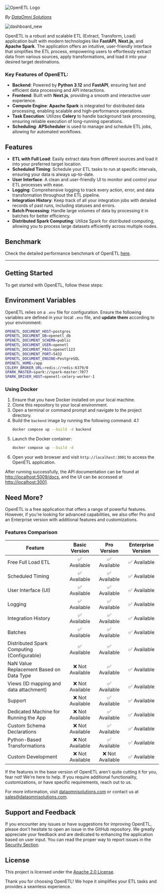 ![OpenETL Logo](https://cdn.dataomnisolutions.com/main/logos/open-etl.png)

_By [DataOmni Solutions](https://dataomnisolutions.com)_

![dashboard_new](https://cdn.dataomnisolutions.com/main/app/dashboard.png?v=1)

OpenETL is a robust and scalable ETL (Extract, Transform, Load) application built with modern technologies like
**FastAPI**, **Next.js**, and **Apache Spark**. The application offers an intuitive, user-friendly interface that
simplifies the ETL process, empowering users to effortlessly extract data from various sources, apply transformations,
and load it into your desired target destinations.

### Key Features of OpenETL:

- **Backend**: Powered by **Python 3.12** and **FastAPI**, ensuring fast and efficient data processing and API
  interactions.
- **Frontend**: Built with **Next.js**, providing a smooth and interactive user experience.
- **Compute Engine**: **Apache Spark** is integrated for distributed data processing, enabling scalable and
  high-performance operations.
- **Task Execution**: Utilizes **Celery** to handle background task processing, ensuring reliable execution of
  long-running operations.
- **Scheduling**: **APScheduler** is used to manage and schedule ETL jobs, allowing for automated workflows.

## Features

- **ETL with Full Load**: Easily extract data from different sources and load it into your preferred target location.
- **Scheduled Timing**: Schedule your ETL tasks to run at specific intervals, ensuring your data is always up-to-date.
- **User Interface**: A clean and user-friendly UI to monitor and control your ETL processes with ease.
- **Logging**: Comprehensive logging to track every action, error, and data transformation throughout the ETL pipeline.
- **Integration History**: Keep track of all your integration jobs with detailed records of past runs, including
  statuses and errors.
- **Batch Processing**: Handle large volumes of data by processing it in batches for better efficiency.
- **Distributed Spark Computing**: Utilize Spark for distributed computing, allowing you to process large datasets
  efficiently across multiple nodes.

## Benchmark

Check the detailed performance benchmark of OpenETL [here](https://cdn.dataomnisolutions.com/main/app/benchmark.html).

---

## Getting Started

To get started with OpenETL, follow these steps:

## Environment Variables

OpenETL relies on a `.env` file for configuration. Ensure the following variables are defined in your local `.env` file,
and **update them** according to your environment:

```bash
OPENETL_DOCUMENT_HOST=postgres
OPENETL_DOCUMENT_DB=openetl_db
OPENETL_DOCUMENT_SCHEMA=public
OPENETL_DOCUMENT_USER=openetl
OPENETL_DOCUMENT_PASS=openetl123
OPENETL_DOCUMENT_PORT=5432
OPENETL_DOCUMENT_ENGINE=PostgreSQL
OPENETL_HOME=/app
CELERY_BROKER_URL=redis://redis:6379/0
SPARK_MASTER=spark://spark-master:7077
SPARK_DRIVER_HOST=openetl-celery-worker-1
```

### Using Docker

1. Ensure that you have Docker installed on your local machine.
2. Clone this repository to your local environment.
3. Open a terminal or command prompt and navigate to the project directory.
4. Build the `backend` image by running the following command:
   4.1
    ```sh
    docker compose up --build -d backend
    ```
5. Launch the Docker container:
    ```sh
    docker compose up --build -d
    ```
6. Open your web browser and visit `http://localhost:3001` to access the OpenETL application.

After running successfully, the API documentation can be found
at [http://localhost:5009/docs](http://localhost:5009/docs), and the UI can be accessed
at [http://localhost:3001](http://localhost:3001).

## Need More?

OpenETL is a free application that offers a range of powerful features. However, if you're looking for advanced
capabilities, we also offer Pro and an Enterprise version with additional features and customizations.

### Features Comparison

| Feature                                    |  Basic Version  |   Pro Version   | Enterprise Version |
|--------------------------------------------|:---------------:|:---------------:|:------------------:|
| Free Full Load ETL                         |   ✅ Available   |   ✅ Available   |    ✅ Available     |
| Scheduled Timing                           |   ✅ Available   |   ✅ Available   |    ✅ Available     |
| User Interface (UI)                        |   ✅ Available   |   ✅ Available   |    ✅ Available     |
| Logging                                    |   ✅ Available   |   ✅ Available   |    ✅ Available     |
| Integration History                        |   ✅ Available   |   ✅ Available   |    ✅ Available     |
| Batches                                    |   ✅ Available   |   ✅ Available   |    ✅ Available     |
| Distributed Spark Computing (Configurable) |   ✅ Available   |   ✅ Available   |    ✅ Available     |
| NaN Value Replacement Based on Data Type   | ❌ Not Available |   ✅ Available   |    ✅ Available     |
| Views (ID mapping and data attachment)     | ❌ Not Available |   ✅ Available   |    ✅ Available     |
| Support                                    | ❌ Not Available |   ✅ Available   |    ✅ Available     |
| Dedicated Machine for Running the App      | ❌ Not Available |   ✅ Available   |    ✅ Available     |
| Custom Schema Declarations                 | ❌ Not Available |   ✅ Available   |    ✅ Available     |
| Python-Based Transformations               | ❌ Not Available |   ✅ Available   |    ✅ Available     |
| Custom Development                         | ❌ Not Available | ❌ Not Available |    ✅ Available     |

If the features in the base version of OpenETL aren't quite cutting it for you, fear not! We're here to help. If you
require additional functionality, customizations, or have specific requirements, reach out to us.

For more information, visit [dataomnisolutions.com](https://www.dataomnisolutions.com) or contact us
at [sales@dataomnisolutions.com](mailto:sales@dataomnisolutions.com).

## Support and Feedback

If you encounter any issues or have suggestions for improving OpenETL, please don't hesitate to open an issue in the
GitHub repository. We greatly appreciate your feedback and are dedicated to enhancing the application based on user
input. You can read the proper way to report issues in the [Security Section](SECURITY.md).

## License

This project is licensed under the [Apache 2.0 License](LICENSE).

Thank you for choosing OpenETL! We hope it simplifies your ETL tasks and provides a seamless experience.
